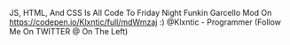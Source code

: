 JS, HTML, And CSS Is All Code To Friday Night Funkin Garcello Mod On https://codepen.io/Klxntic/full/mdWmzaj :) 
@Klxntic - Programmer (Follow Me On TWITTER @ On The Left)
